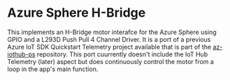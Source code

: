 # Azure Sphere H-Bridge
This implements an H-Bridge motor interafce for the Azure Sphere using GPIO and a L293D Push Pull 4 Channel Driver. It is a port of a previous Azure IoT SDK Quickstart Telemetry project available that is part of the [az-iothub-ps](https://github.com/djaus2/az-iothub-ps/tree/master/PS/qs-apps/quickstarts/telemetry/control-a-motor) repository. This port cuurrently doesn't include the IoT Hub Telemetry (later) aspect but does continuously control the motor from a loop in the app's main function.
